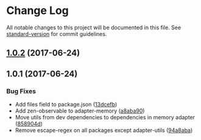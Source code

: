 # Change Log

All notable changes to this project will be documented in this file.
See [standard-version](https://github.com/conventional-changelog/standard-version) for commit guidelines.

<a name="1.0.2"></a>
## [1.0.2](https://github.com/micro-analytics/micro-analytics/compare/micro-analytics-adapter-memory@1.0.1...micro-analytics-adapter-memory@1.0.2) (2017-06-24)




<a name="1.0.1"></a>
## 1.0.1 (2017-06-24)


### Bug Fixes

* Add files field to package.json ([13dcefb](https://github.com/micro-analytics/micro-analytics/commit/13dcefb))
* Add zen-observable to adapter-memory ([a8aba90](https://github.com/micro-analytics/micro-analytics/commit/a8aba90))
* Move utils from dev dependencies to dependencies in memory adapter ([858904d](https://github.com/micro-analytics/micro-analytics/commit/858904d))
* Remove escape-regex on all packages except adapter-utils ([94a8aba](https://github.com/micro-analytics/micro-analytics/commit/94a8aba))
